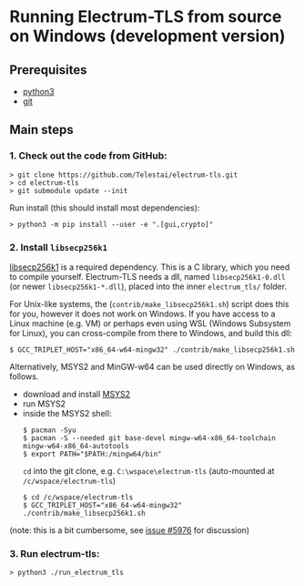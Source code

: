 # Running Electrum-TLS from source on Windows (development version)

## Prerequisites

- [python3](https://www.python.org/)
- [git](https://gitforwindows.org/)

## Main steps

### 1. Check out the code from GitHub:
```
> git clone https://github.com/Telestai/electrum-tls.git
> cd electrum-tls
> git submodule update --init
```

Run install (this should install most dependencies):
```
> python3 -m pip install --user -e ".[gui,crypto]"
```

### 2. Install `libsecp256k1`

[libsecp256k1](https://github.com/bitcoin-core/secp256k1) is a required dependency.
This is a C library, which you need to compile yourself.
Electrum-TLS needs a dll, named `libsecp256k1-0.dll` (or newer `libsecp256k1-*.dll`),
placed into the inner `electrum_tls/` folder.

For Unix-like systems, the (`contrib/make_libsecp256k1.sh`) script does this for you,
however it does not work on Windows.
If you have access to a Linux machine (e.g. VM) or perhaps even using
WSL (Windows Subsystem for Linux), you can cross-compile from there to Windows,
and build this dll:
```
$ GCC_TRIPLET_HOST="x86_64-w64-mingw32" ./contrib/make_libsecp256k1.sh
```

Alternatively, MSYS2 and MinGW-w64 can be used directly on Windows, as follows.

- download and install [MSYS2](https://www.msys2.org/)
- run MSYS2
- inside the MSYS2 shell:
  ```
  $ pacman -Syu
  $ pacman -S --needed git base-devel mingw-w64-x86_64-toolchain mingw-w64-x86_64-autotools
  $ export PATH="$PATH:/mingw64/bin"
  ```
  `cd` into the git clone, e.g. `C:\wspace\electrum-tls` (auto-mounted at `/c/wspace/electrum-tls`)
  ```
  $ cd /c/wspace/electrum-tls
  $ GCC_TRIPLET_HOST="x86_64-w64-mingw32" ./contrib/make_libsecp256k1.sh
  ```

(note: this is a bit cumbersome, see [issue #5976](https://github.com/spesmilo/electrum/issues/5976)
for discussion)

### 3. Run electrum-tls:

```
> python3 ./run_electrum_tls
```
